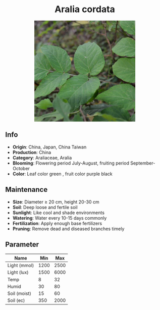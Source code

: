 <h1 align='center'>Aralia cordata</h1>
<p align="center">
    <img 
        align='center'
        width='320'
        src="../images/aralia cordata.png" 
        alt='Aralia cordata' />
</p>

## Info

 - **Origin**: China, Japan, China Taiwan
 - **Production**: China
 - **Category**: Araliaceae, Aralia
 - **Blooming**: Flowering period July-August, fruiting period September-October
 - **Color**: Leaf color green , fruit color purple black

## Maintenance

 - **Size**: Diameter ≥ 20 cm, height 20-30 cm
 - **Soil**: Deep loose and fertile soil
 - **Sunlight**: Like cool and shade environments
 - **Watering**: Water every 10-15 days commonly
 - **Fertilization**: Apply enough base fertilizers
 - **Pruning**: Remove dead and diseased branches timely

## Parameter

| Name         | Min  | Max   |
|--------------|------|-------|
| Light (mmol) | 1200 | 2500  |
| Light (lux)  | 1500 | 6000 |
| Temp         | 8    | 32    |
| Humid        | 30   | 80    |
| Soil (moist) | 15   | 60    |
| Soil (ec)    | 350  | 2000  |
